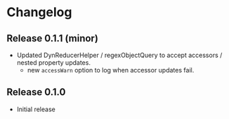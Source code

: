 # Changelog
## Release 0.1.1 (minor)
- Updated DynReducerHelper / regexObjectQuery to accept accessors / nested property updates.
  - new `accessWarn` option to log when accessor updates fail.

## Release 0.1.0
- Initial release
